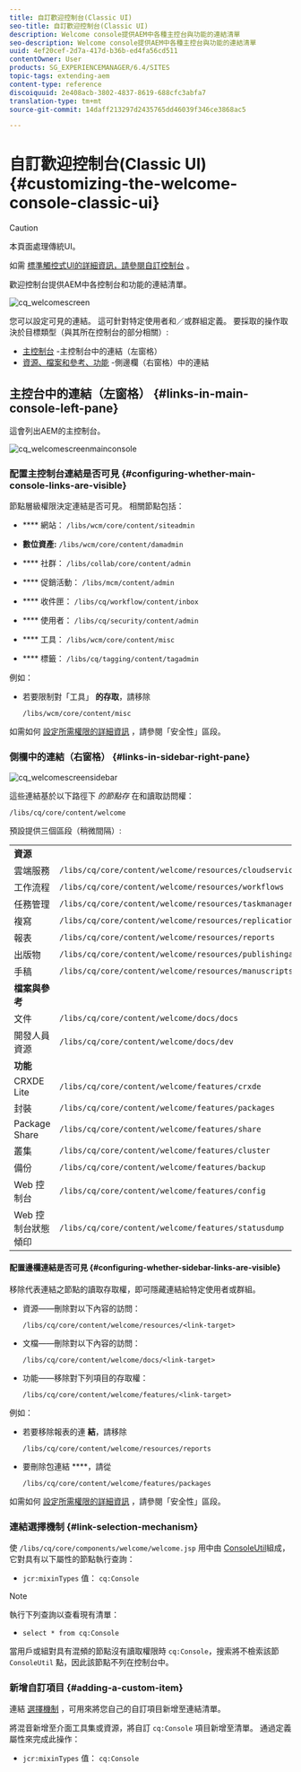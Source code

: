 ```yaml
---
title: 自訂歡迎控制台(Classic UI)
seo-title: 自訂歡迎控制台(Classic UI)
description: Welcome console提供AEM中各種主控台與功能的連結清單
seo-description: Welcome console提供AEM中各種主控台與功能的連結清單
uuid: 4ef20cef-2d7a-417d-b36b-ed4fa56cd511
contentOwner: User
products: SG_EXPERIENCEMANAGER/6.4/SITES
topic-tags: extending-aem
content-type: reference
discoiquuid: 2e408acb-3802-4837-8619-688cfc3abfa7
translation-type: tm+mt
source-git-commit: 14daff213297d2435765dd46039f346ce3868ac5

---
```



# 自訂歡迎控制台(Classic UI){#customizing-the-welcome-console-classic-ui}

>[!CAUTION]
>
>本頁面處理傳統UI。
>
>如需 [標準觸控式UI的詳細資訊，請參閱自訂控制台](/help/sites-developing/customizing-consoles-touch.md) 。

歡迎控制台提供AEM中各控制台和功能的連結清單。

![cq_welcomescreen](assets/cq_welcomescreen.png)

您可以設定可見的連結。 這可針對特定使用者和／或群組定義。 要採取的操作取決於目標類型（與其所在控制台的部分相關）:

* [主控制台](#links-in-main-console-left-pane) -主控制台中的連結（左窗格）
* [資源、檔案和參考、功能](#links-in-sidebar-right-pane) -側邊欄（右窗格）中的連結

## 主控台中的連結（左窗格） {#links-in-main-console-left-pane}

這會列出AEM的主控制台。

![cq_welcomescreenmainconsole](assets/cq_welcomescreenmainconsole.png)

### 配置主控制台連結是否可見 {#configuring-whether-main-console-links-are-visible}

節點層級權限決定連結是否可見。 相關節點包括：

* **** 網站： `/libs/wcm/core/content/siteadmin`

* **數位資產:** `/libs/wcm/core/content/damadmin`

* **** 社群： `/libs/collab/core/content/admin`

* **** 促銷活動： `/libs/mcm/content/admin`

* **** 收件匣： `/libs/cq/workflow/content/inbox`

* **** 使用者： `/libs/cq/security/content/admin`

* **** 工具： `/libs/wcm/core/content/misc`

* **** 標籤： `/libs/cq/tagging/content/tagadmin`

例如：

* 若要限制對「工具」 **的存取**，請移除

   `/libs/wcm/core/content/misc`

如需如何 [設定所需權限的詳細資訊](/help/sites-administering/security.md) ，請參閱「安全性」區段。

### 側欄中的連結（右窗格） {#links-in-sidebar-right-pane}

![cq_welcomescreensidebar](assets/cq_welcomescreensidebar.png)

這些連結基於以下路徑下 *的節點存* 在和讀取訪問權：

`/libs/cq/core/content/welcome`

預設提供三個區段（稍微間隔）:

<table> 
 <tbody> 
  <tr> 
   <td><strong>資源</strong></td> 
   <td> </td> 
  </tr> 
  <tr> 
   <td> 雲端服務</td> 
   <td><code>/libs/cq/core/content/welcome/resources/cloudservices</code></td> 
  </tr> 
  <tr> 
   <td> 工作流程</td> 
   <td><code>/libs/cq/core/content/welcome/resources/workflows</code></td> 
  </tr> 
  <tr> 
   <td> 任務管理</td> 
   <td><code>/libs/cq/core/content/welcome/resources/taskmanager</code></td> 
  </tr> 
  <tr> 
   <td> 複寫</td> 
   <td><code>/libs/cq/core/content/welcome/resources/replication</code></td> 
  </tr> 
  <tr> 
   <td> 報表</td> 
   <td><code>/libs/cq/core/content/welcome/resources/reports</code></td> 
  </tr> 
  <tr> 
   <td> 出版物</td> 
   <td><code>/libs/cq/core/content/welcome/resources/publishingadmin</code></td> 
  </tr> 
  <tr> 
   <td> 手稿</td> 
   <td><code>/libs/cq/core/content/welcome/resources/manuscriptsadmin</code></td> 
  </tr> 
  <tr> 
   <td><strong>檔案與參考</strong></td> 
   <td> </td> 
  </tr> 
  <tr> 
   <td> 文件</td> 
   <td><code>/libs/cq/core/content/welcome/docs/docs</code></td> 
  </tr> 
  <tr> 
   <td> 開發人員資源</td> 
   <td><code>/libs/cq/core/content/welcome/docs/dev</code></td> 
  </tr> 
  <tr> 
   <td><strong>功能</strong></td> 
   <td> </td> 
  </tr> 
  <tr> 
   <td> CRXDE Lite</td> 
   <td><code>/libs/cq/core/content/welcome/features/crxde</code></td> 
  </tr> 
  <tr> 
   <td> 封裝</td> 
   <td><code>/libs/cq/core/content/welcome/features/packages</code></td> 
  </tr> 
  <tr> 
   <td> Package Share</td> 
   <td><code>/libs/cq/core/content/welcome/features/share</code></td> 
  </tr> 
  <tr> 
   <td> 叢集</td> 
   <td><code>/libs/cq/core/content/welcome/features/cluster</code></td> 
  </tr> 
  <tr> 
   <td> 備份</td> 
   <td><code>/libs/cq/core/content/welcome/features/backup</code></td> 
  </tr> 
  <tr> 
   <td> Web 控制台<br /> </td> 
   <td><code>/libs/cq/core/content/welcome/features/config</code></td> 
  </tr> 
  <tr> 
   <td> Web 控制台狀態傾印<br /> </td> 
   <td><code>/libs/cq/core/content/welcome/features/statusdump</code></td> 
  </tr> 
 </tbody> 
</table>

#### 配置邊欄連結是否可見 {#configuring-whether-sidebar-links-are-visible}

移除代表連結之節點的讀取存取權，即可隱藏連結給特定使用者或群組。

* 資源——刪除對以下內容的訪問：

   `/libs/cq/core/content/welcome/resources/<link-target>`

* 文檔——刪除對以下內容的訪問：

   `/libs/cq/core/content/welcome/docs/<link-target>`

* 功能——移除對下列項目的存取權：

   `/libs/cq/core/content/welcome/features/<link-target>`

例如：

* 若要移除報表的連 **結**，請移除

   `/libs/cq/core/content/welcome/resources/reports`

* 要刪除包連結 ****，請從

   `/libs/cq/core/content/welcome/features/packages`

如需如何 [設定所需權限的詳細資訊](/help/sites-administering/security.md) ，請參閱「安全性」區段。

### 連結選擇機制 {#link-selection-mechanism}

使 `/libs/cq/core/components/welcome/welcome.jsp` 用中由 [ConsoleUtil](https://helpx.adobe.com/experience-manager/6-4/sites/developing/using/reference-materials/javadoc/com/day/cq/commons/ConsoleUtil.html)組成，它對具有以下屬性的節點執行查詢：

* `jcr:mixinTypes` 值： `cq:Console`

>[!NOTE]
>
>執行下列查詢以查看現有清單：
>
>* `select * from cq:Console`
>



當用戶或組對具有混頻的節點沒有讀取權限時 `cq:Console`，搜索將不檢索該節 `ConsoleUtil` 點，因此該節點不列在控制台中。

### 新增自訂項目 {#adding-a-custom-item}

連結 [選擇機制](#link-selection-mechanism) ，可用來將您自己的自訂項目新增至連結清單。

將混音新增至介面工具集或資源，將自訂 `cq:Console` 項目新增至清單。 通過定義屬性來完成此操作：

* `jcr:mixinTypes` 值： `cq:Console`

